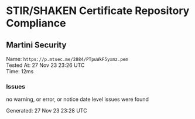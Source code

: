 # STIR/SHAKEN Certificate Repository Compliance

## Martini Security

Name: `https://p.mtsec.me/2884/PTpuWkF5yxmz.pem`\
Tested At: 27 Nov 23 23:26 UTC\
Time: 12ms

### Issues

no warning, or error, or notice date level issues were found

Generated: 27 Nov 23 23:28 UTC